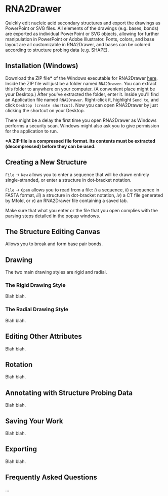 # RNA2Drawer

Quickly edit nucleic acid secondary structures and export the drawings as PowerPoint or SVG files. All elements of the drawings (e.g. bases, bonds) are exported as individual PowerPoint or SVG objects, allowing for further manipulation in PowerPoint or Adobe Illustrator. Fonts, colors, and base layout are all customizable in RNA2Drawer, and bases can be colored according to structure probing data (e.g. SHAPE).

## Installation (Windows)

Download the ZIP file<b>*</b> of the Windows executable for RNA2Drawer [here](https://sourceforge.net/projects/rna2drawer/). Inside the ZIP file will just be a folder named `RNA2Drawer`. You can extract this folder to anywhere on your computer. (A convenient place might be your Desktop.) After you've extracted the folder, enter it. Inside you'll find an Application file named `RNA2Drawer`. Right-click it, highlight `Send to`, and click `Desktop (create shortcut)`. Now you can open RNA2Drawer by just clicking the shortcut on your Desktop.

There might be a delay the first time you open RNA2Drawer as Windows performs a security scan. Windows might also ask you to give permission for the application to run.

<b>*A ZIP file is a compressed file format. Its contents must be extracted (decompressed) before they can be used.</b>

## Creating a New Structure

`File` -> `New` allows you to enter a sequence that will be drawn entirely single-stranded, or enter a structure in dot-bracket notation.

`File` -> `Open` allows you to read from a file: <em>i</em>) a sequence, <em>ii</em>) a sequence in FASTA format, <em>iii</em>) a structure in dot-bracket notation, <em>iv</em>) a CT file generated by Mfold, or <em>v</em>) an RNA2Drawer file containing a saved tab.

Make sure that what you enter or the file that you open complies with the parsing steps detailed in the popup windows.

## The Structure Editing Canvas

Allows you to break and form base pair bonds.

## Drawing

The two main drawing styles are rigid and radial.

### The Rigid Drawing Style

Blah blah.

### The Radial Drawing Style

Blah blah.

## Editing Other Attributes

Blah blah.

## Rotation

Blah blah.

## Annotating with Structure Probing Data

Blah blah.

## Saving Your Work

Blah blah.

## Exporting

Blah blah.

## Frequently Asked Questions

...
